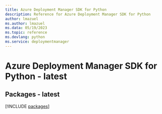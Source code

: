 ```yaml
---
title: Azure Deployment Manager SDK for Python
description: Reference for Azure Deployment Manager SDK for Python
author: lmazuel
ms.author: lmazuel
ms.data: 05/19/2023
ms.topic: reference
ms.devlang: python
ms.service: deploymentmanager
---
```

# Azure Deployment Manager SDK for Python - latest
## Packages - latest
[!INCLUDE [packages](deployment-manager-index.md)]